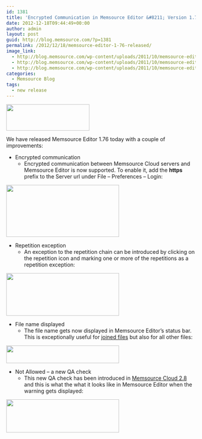 ```yaml
---
id: 1381
title: 'Encrypted Communication in Memsource Editor &#8211; Version 1.76 Released'
date: 2012-12-18T09:44:49+00:00
author: admin
layout: post
guid: http://blog.memsource.com/?p=1381
permalink: /2012/12/18/memsource-editor-1-76-released/
image_link:
  - http://blog.memsource.com/wp-content/uploads/2011/10/memsource-editor-icon.png
  - http://blog.memsource.com/wp-content/uploads/2011/10/memsource-editor-icon.png
  - http://blog.memsource.com/wp-content/uploads/2011/10/memsource-editor-icon.png
categories:
  - Memsource Blog
tags:
  - new release
---
```

[<img class=" alignleft" title="Memsource Editor - medium" src="/wp-content/uploads/2012/08/MemSource-Editor-medium.png" alt="" width="221" height="70" />](http://www.memsource.com/download)

We have released Memsource Editor 1.76 today with a couple of improvements:<!--more-->

  * Encrypted communication 
      * Encrypted communication between Memsource Cloud servers and Memsource Editor is now supported. To enable it, add the **https** prefix to the Server url under File &#8211; Preferences &#8211; Login:

[<img class="alignnone size-medium wp-image-1384" title="encrypted-memsource-editor" src="/wp-content/uploads/2012/12/encrypted-memsource-editor1-300x138.png" alt="" width="300" height="138" />](/wp-content/uploads/2012/12/encrypted-memsource-editor1.png)

  * Repetition exception 
      * An exception to the repetition chain can be introduced by clicking on the repetition icon and marking one or more of the repetitions as a repetition exception:

[<img class="alignnone size-medium wp-image-1387" title="repetition-exception" src="/wp-content/uploads/2012/12/repetition-exception-300x113.png" alt="" width="300" height="113" />](/wp-content/uploads/2012/12/repetition-exception.png)

  * File name displayed 
      * The file name gets now displayed in Memsource Editor&#8217;s status bar. This is exceptionally useful for [joined files](http://wiki.memsource.com/wiki/Join_Files) but also for all other files:

[<img class="alignnone size-medium wp-image-1392" title="file-name" src="/wp-content/uploads/2012/12/file-name-300x47.png" alt="" width="300" height="47" />](/wp-content/uploads/2012/12/file-name.png)

  * Not Allowed &#8211; a new QA check 
      * This new QA check has been introduced in [Memsource Cloud 2.8](/better-usability-and-full-encryption-memsource-cloud-2-8/) and this is what the what it looks like in Memsource Editor when the warning gets displayed:

[<img class="alignnone size-medium wp-image-1393" title="not-allowed-in-editor" src="/wp-content/uploads/2012/12/not-allowed-in-editor-300x88.png" alt="" width="300" height="88" />](/wp-content/uploads/2012/12/not-allowed-in-editor.png)